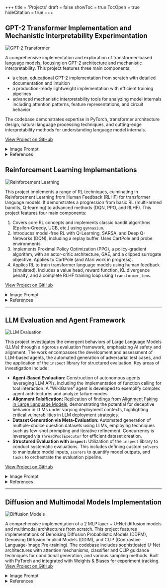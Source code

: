 +++
title = 'Projects'
draft = false
showToc = true
TocOpen = true
hideCitation = true
+++

## GPT-2 Transformer Implementation and Mechanistic Interpretability Experimentation
![GPT-2 Transformer](/assets/images/gpt2-transformer-image.png)


A comprehensive implementation and exploration of transformer-based language models, focusing on GPT-2 architecture and mechanistic interpretability. This project features three main components: 
- a clean, educational GPT-2 implementation from scratch with detailed documentation and intuition
- a production-ready lightweight implementation with efficient training pipelines
- advanced mechanistic interpretability tools for analyzing model internals including attention patterns, feature representations, and circuit behavior 

The codebase demonstrates expertise in PyTorch, transformer architecture design, natural language processing techniques, and cutting-edge interpretability methods for understanding language model internals.

[View Project on GitHub](https://github.com/michaelyliu6/gpt2-transformer)

<details>
<summary>Image Prompt</summary>
<i>An anime-style visualization of a transformer architecture laboratory. In the foreground, a character with digital glasses is analyzing a glowing, multi-layered neural network structure. The central feature is an exploded view of a transformer block with attention heads visualized as colorful beams connecting token representations. Each attention head is depicted as a unique anime-style entity with its own personality, examining different aspects of the input text. The scene shows multiple screens displaying attention patterns, with one large display showing how different heads attend to different parts of a sentence. Another screen visualizes the internal representations of words transforming as they pass through each layer. The laboratory features circuit diagrams floating in holographic displays, showing the flow of information through the model with particular emphasis on induction heads and trigram detection circuits. In the background, several smaller anime characters represent different components of the architecture: embedding lookup tables, feed-forward networks, and layer normalization. The entire scene is bathed in a blue-green digital glow, with streams of token embeddings flowing between components. Mathematical equations for attention mechanisms and layer transformations are elegantly integrated into the scene's design elements. The visualization combines technical accuracy with an artistic anime aesthetic, making the complex architecture both beautiful and comprehensible.</i>
<br><br>
</details>


<details>
<summary>References</summary>
- ARENA Chapter 1: Transformer Interpretability - <a href="https://arena-chapter1-transformer-interp.streamlit.app/">https://arena-chapter1-transformer-interp.streamlit.app/</a><br>
- Attention Is All You Need - <a href="https://arxiv.org/pdf/1706.03762">https://arxiv.org/pdf/1706.03762</a><br>
- Language Models are Unsupervised Multitask Learners (GPT-2) - <a href="https://arxiv.org/pdf/2005.14165">https://arxiv.org/pdf/2005.14165</a><br>
- Language Models are Few-Shot Learners (GPT-3) - <a href="https://arxiv.org/pdf/2005.14165">https://arxiv.org/pdf/2005.14165</a><br>
- What is a Transformer? (Transformer Walkthrough Part 1/2) - <a href="https://youtu.be/bOYE6E8JrtU?si=aZ2KFIXRjOyxWr52">https://youtu.be/bOYE6E8JrtU?si=aZ2KFIXRjOyxWr52</a><br>
- A Mathematical Framework for Transformer Circuits - <a href="https://transformer-circuits.pub/2021/framework/index.html">https://transformer-circuits.pub/2021/framework/index.html</a><br>
- An Analogy for Understanding Transformers - <a href="https://www.lesswrong.com/posts/euam65XjigaCJQkcN/an-analogy-for-understanding-transformers">https://www.lesswrong.com/posts/euam65XjigaCJQkcN/an-analogy-for-understanding-transformers</a><br>
- Induction heads - illustrated - <a href="https://www.lesswrong.com/posts/TvrfY4c9eaGLeyDkE/induction-heads-illustrated">https://www.lesswrong.com/posts/TvrfY4c9eaGLeyDkE/induction-heads-illustrated</a><br>
- Transformer Feed-Forward Layers Are Key-Value Memories - <a href="https://arxiv.org/pdf/2012.14913">https://arxiv.org/pdf/2012.14913</a><br>
- Toy Models of Superposition - <a href="https://transformer-circuits.pub/2022/toy_model/index.html">https://transformer-circuits.pub/2022/toy_model/index.html</a>
</details>


## Reinforcement Learning Implementations
![Reinforcement Learning](/assets/images/rl-project-image.png)


This project implements a range of RL techniques, culminating in Reinforcement Learning from Human Feedback (RLHF) for transformer language models. It demonstrates a progression from basic RL (multi-armed bandits, Q-learning) to advanced methods (DQN, PPO, and RLHF). This project features four main components:

1. Covers core RL concepts and implements classic bandit algorithms (Epsilon-Greedy, UCB, etc.) using `gymnasium`.
2. Introduces model-free RL with Q-Learning, SARSA, and Deep Q-Networks (DQN), including a replay buffer. Uses CartPole and probe environments.
3. Implements Proximal Policy Optimization (PPO), a policy-gradient algorithm, with an actor-critic architecture, GAE, and a clipped surrogate objective.  Applies to CartPole (and Atari work in progress).
4. Applies RL to train transformer language models using human feedback (simulated).  Includes a value head, reward function, KL divergence penalty, and a complete RLHF training loop using `transformer_lens`.
   

[View Project on GitHub](https://github.com/michaelyliu6/reinforcement-learning)

<details>
<summary>Image Prompt</summary>
<i>An anime-style scene depicting a group of cute robot characters in a world made of classic Atari game elements. In the foreground, an excited robot with glowing eyes and animated facial expressions has just successfully navigated through a Pac-Man-style maze filled with colorful dots and ghosts. The robot stands triumphantly at the maze exit, surrounded by sparkling reward particles and a floating '10000 POINTS' text in retro pixelated font. Behind it, the conquered maze shows its successful path highlighted in glowing light. From the successful robot's core, streams of colorful data and code are flowing back to three other robot characters waiting at different Atari-inspired challenges: one facing a wall of Space Invaders aliens, another preparing to bounce a Breakout ball with a paddle, and a third positioned before a Pong game setup. Each watching robot has holographic displays showing the successful algorithm and strategy being shared. All robots have distinct anime designs with expressive digital eyes, sleek bodies with retro gaming color schemes (reds, blues, yellows), and cute proportions. The background features a pixelated landscape with more Atari game elements including Adventure dragons and Asteroids space rocks. The scene is rendered in vibrant anime style with clean lines, digital effects, and the characteristic glow of arcade screens illuminating the robots' metallic surfaces.</i> - Generated by Flux 1.1 Pro
<br><br>

</details>

<details>
<summary>References</summary>
- ARENA Chapter 2: Reinforcement Learning - <a href="https://arena-chapter2-rl.streamlit.app/">https://arena-chapter2-rl.streamlit.app/</a><br>
- Reinforcement Learning by Richard S. Sutton and Andrew G. Barto - <a href="https://www.andrew.cmu.edu/course/10-703/textbook/BartoSutton.pdf">https://www.andrew.cmu.edu/course/10-703/textbook/BartoSutton.pdf</a><br>
- Q-Learning - <a href="https://link.springer.com/content/pdf/10.1007/BF00992698.pdf">https://link.springer.com/content/pdf/10.1007/BF00992698.pdf</a><br>
- Playing Atari with Deep Reinforcement Learning - <a href="https://arxiv.org/pdf/1312.5602">https://arxiv.org/pdf/1312.5602</a><br>
- An introduction to Policy Gradient methods - Deep Reinforcement Learning - <a href="https://www.youtube.com/watch?v=5P7I-xPq8u8">https://www.youtube.com/watch?v=5P7I-xPq8u8</a><br>
- Proximal Policy Optimization Algorithms - <a href="https://arxiv.org/pdf/1707.06347">https://arxiv.org/pdf/1707.06347</a><br>
- The 37 Implementation Details of Proximal Policy Optimization - <a href="https://iclr-blog-track.github.io/2022/03/25/ppo-implementation-details/">https://iclr-blog-track.github.io/2022/03/25/ppo-implementation-details/</a><br>
- Deep Reinforcement Learning from Human Preferences - <a href="https://arxiv.org/pdf/1706.03741">https://arxiv.org/pdf/1706.03741</a><br>
- Illustrating Reinforcement Learning from Human Feedback (RLHF) - <a href="https://huggingface.co/blog/rlhf">https://huggingface.co/blog/rlhf</a><br>
- Training language models to follow instructions with human feedback - <a href="https://arxiv.org/pdf/2203.02155">https://arxiv.org/pdf/2203.02155</a>
</details>

---

## LLM Evaluation and Agent Framework
![LLM Evaluation](/assets/images/llm-eval-image.png)

This project investigates the emergent behaviors of Large Language Models (LLMs) through a rigorous evaluation framework, emphasizing AI safety and alignment. The work encompasses the development and assessment of LLM-based agents, the automated generation of adversarial test cases, and the application of the `inspect` library for structured evaluation. Key areas of investigation include:

*   **Agent-Based Evaluation:** Construction of autonomous agents leveraging LLM APIs, including the implementation of function calling for tool interaction. A "WikiGame" agent is developed to exemplify complex agent architectures and analyze failure modes.
*   **Alignment Falsification:** Replication of findings from [Alignment Faking in Large Language Models](https://arxiv.org/pdf/2412.14093), demonstrating the potential for deceptive behavior in LLMs under varying deployment contexts, highlighting critical vulnerabilities in LLM deployment strategies.
*   **Dataset Generation via Meta-Evaluation:** Automated generation of multiple-choice question datasets using LLMs, employing techniques such as few-shot prompting and iterative refinement. Concurrency is leveraged via `ThreadPoolExecutor` for efficient dataset creation.
*   **Structured Evaluation with `inspect`:** Utilization of the `inspect` library to conduct systematic evaluations. This includes defining custom `solvers` to manipulate model inputs, `scorers` to quantify model outputs, and `tasks` to orchestrate the evaluation pipeline.


[View Project on GitHub](https://github.com/michaelyliu6/llm-evals)

<details>
<summary>Image Prompt</summary>
<i>An anime-style scene showcasing a recursive AI evaluation laboratory. In the foreground, a scientist character with glasses and a digital tablet is orchestrating a multi-layered evaluation system. The central feature is a striking "evaluation inception" visualization - a series of nested, glowing rings representing LLMs evaluating other LLMs. Each ring contains AI entities analyzing the output of inner-ring AIs, with data flowing between layers. One AI character is generating test cases, passing them to a second AI that's producing responses, while a third AI is scoring those responses with complex metrics floating around it. A fourth AI is analyzing those scores and refining the evaluation criteria, creating a perfect loop. Holographic displays show this recursive process with labels like "Meta-Evaluation Layer 3" and "Alignment Verification Loop." In the background, several agent robots navigate a Wikipedia-themed maze, but now they're being observed by evaluator robots taking notes on clipboards. The laboratory features fractal-like screens showing the same evaluation patterns repeating at different scales. Digital metrics flow between systems in colorful streams, with some screens showing "Evaluator Bias Analysis" and "Meta-Alignment Testing." The entire scene has a recursive aesthetic with evaluation processes visibly nested within each other, all rendered in vibrant anime style with expressive AI characters showing varying degrees of concentration as they evaluate their peers.</i> - Generated by Flux 1.1 Pro
<br><br>

</details>

<details>
<summary>References</summary>
- ARENA Chapter 3: LLM Evaluations - <a href="https://arena-chapter3-llm-evals.streamlit.app/">https://arena-chapter3-llm-evals.streamlit.app/</a><br>
- Alignment faking in large language models - <a href="https://arxiv.org/pdf/2412.14093">https://arxiv.org/pdf/2412.14093</a><br>
- Discovering Language Model Behaviors with Model-Written Evaluations - <a href="https://arxiv.org/pdf/2212.09251">https://arxiv.org/pdf/2212.09251</a><br>
- A starter guide for evals - <a href="https://www.alignmentforum.org/posts/2PiawPFJeyCQGcwXG/a-starter-guide-for-evals">https://www.alignmentforum.org/posts/2PiawPFJeyCQGcwXG/a-starter-guide-for-evals</a><br>
- LLM Powered Autonomous Agents - <a href="https://lilianweng.github.io/posts/2023-06-23-agent/">https://lilianweng.github.io/posts/2023-06-23-agent/</a><br>
- Evaluating Language-Model Agents on Realistic Autonomous Tasks - <a href="https://arxiv.org/pdf/2312.11671">https://arxiv.org/pdf/2312.11671</a><br>
- Chain-of-Thought Prompting Elicits Reasoning in Large Language Models - <a href="https://arxiv.org/pdf/2201.11903">https://arxiv.org/pdf/2201.11903</a><br>
- Large Language Models can Strategically Deceive their Users when Put Under Pressure - <a href="https://arxiv.org/pdf/2311.07590">https://arxiv.org/pdf/2311.07590</a><br>
- Answering Questions by Meta-Reasoning over Multiple Chains of Thought - <a href="https://arxiv.org/pdf/2304.13007">https://arxiv.org/pdf/2304.13007</a><br>
- Toolformer: Language Models Can Teach Themselves to Use Tools - <a href="https://arxiv.org/pdf/2302.04761">https://arxiv.org/pdf/2302.04761</a><br>
- ReAct: Synergizing Reasoning and Acting in Language Models - <a href="https://arxiv.org/pdf/2210.03629">https://arxiv.org/pdf/2210.03629</a><br>
- Reflexion: Language Agents with Verbal Reinforcement Learning - <a href="https://arxiv.org/pdf/2303.11366">https://arxiv.org/pdf/2303.11366</a>
</details>


---

## Diffusion and Multimodal Models Implementation
![Diffusion Models](/assets/images/diffusion-image.png)


A comprehensive implementation of a 2 MLP layer + U-Net diffusion models and multimodal architectures from scratch. This project features implementations of Denoising Diffusion Probabilistic Models (DDPM), Denoising Diffusion Implicit Models (DDIM), and CLIP (Contrastive Language-Image Pre-training). The codebase includes sophisticated U-Net architectures with attention mechanisms, classifier and CLIP guidance techniques for conditional generation, and various sampling methods. Built with PyTorch and integrated with Weights & Biases for experiment tracking.
[View Project on GitHub](https://github.com/michaelyliu6/diffusion-models)

<details>
<summary>Image Prompt</summary>
<i>An anime-style tech laboratory scene visualizing diffusion image generation. A central anime character with digital glasses operates a futuristic console labeled 'DIFFUSION MODEL' with multiple screens showing the same image at different denoising steps. The main display shows a 3D visualization of probability space with , where noise visibly transforms into multiple diverse anime images: HD of a cat, a cartoon of a friendly robot, and high definition landscape. Each generation step is marked with glowing nodes on an upward path, with t=1000 at the bottom (pure noise) and t=0 at the peak (clear images). The noise-to-image transition is clearly shown as particles coalescing into recognizable forms as they ascend the probability gradient. Floating holographic displays around the console show close-ups of the denoising process: one display shows sequential image frames evolving from static to clarity, another shows a visual representation of noise prediction at each step. A third display shows a heat map of where the model is focusing its attention during the current denoising step. The character manipulates particle streams flowing between time steps, with each stream containing tiny image fragments that become progressively more defined as they approach t=0. The lighting transitions from chaotic blue-purple for the noisy regions to structured golden light for the final image. The laboratory walls display animated equations and diagrams specifically showing the forward and reverse diffusion processes, with arrows indicating the direction of optimization. Above it all, a banner reads 'Denoising Diffusion Probabilistic Model' in stylized anime text. The scene includes multiple small denoising stages visible as floating platforms, each showing the diverse anime images getting clearer as the algorithm climbs toward the optimal distribution at the summit. Small holographic labels identify key concepts in the diffusion process: 'noise prediction,' 'variance scheduling,' and 'sampling path optimization.'</i> - Generated by Flux 1.1 Pro
<br><br>

</details>

<details>
<summary>References</summary>
- ML for Alignment Bootcamp (MLAB) - <a href="https://github.com/Kiv/mlab2">https://github.com/Kiv/mlab2</a><br>
- Denoising Diffusion Probabilistic Models - <a href="https://arxiv.org/pdf/2006.11239">https://arxiv.org/pdf/2006.11239</a><br>
- Denoising Diffusion Implicit Models - <a href="https://arxiv.org/pdf/2010.02502">https://arxiv.org/pdf/2010.02502</a><br>
- Learning Transferable Visual Models From Natural Language Supervision - <a href="https://arxiv.org/pdf/2103.00020">https://arxiv.org/pdf/2103.00020</a>
</details>

